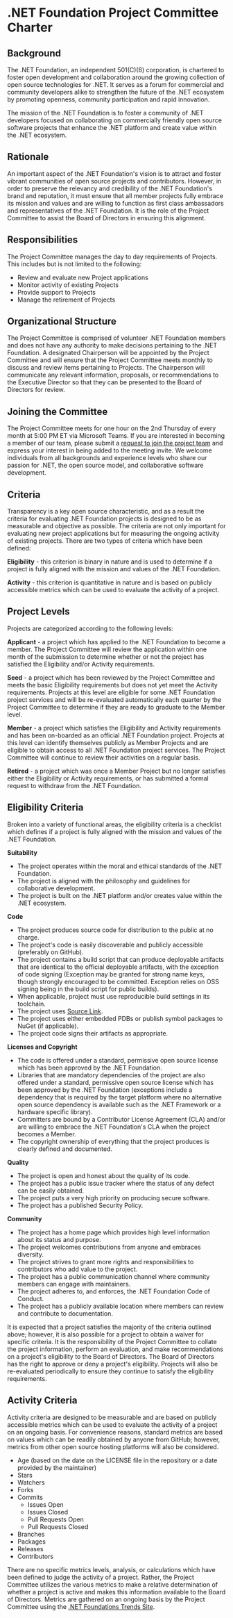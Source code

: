 
# .NET Foundation Project Committee Charter

## Background

The .NET Foundation, an independent 501(C)(6) corporation, is chartered to foster open development and collaboration around the growing collection of open source technologies for .NET. It serves as a forum for commercial and community developers alike to strengthen the future of the .NET ecosystem by promoting openness, community participation and rapid innovation.

The mission of the .NET Foundation is to foster a community of .NET developers focused on collaborating on commercially friendly open source software projects that enhance the .NET platform and create value within the .NET ecosystem.

## Rationale

An important aspect of the .NET Foundation's vision is to attract and foster vibrant communities of open source projects and contributors. However, in order to preserve the relevancy and credibility of the .NET Foundation's brand and reputation, it must ensure that all member projects fully embrace its mission and values and are willing to function as first class ambassadors and representatives of the .NET Foundation. It is the role of the Project Committee to assist the Board of Directors in ensuring this alignment.

## Responsibilities

The Project Committee manages the day to day requirements of Projects. This includes but is not limited to the following:

- Review and evaluate new Project applications
- Monitor activity of existing Projects
- Provide support to Projects
- Manage the retirement of Projects

## Organizational Structure

The Project Committee is comprised of volunteer .NET Foundation members and does not have any authority to make decisions pertaining to the .NET Foundation. A designated Chairperson will be appointed by the Project Committee and will ensure that the Project Committee meets monthly to discuss and review items pertaining to Projects. The Chairperson will communicate any relevant information, proposals, or recommendations to the Executive Director so that they can be presented to the Board of Directors for review. 

## Joining the Committee

The Project Committee meets for one hour on the 2nd Thursday of every month at 5:00 PM ET via Microsoft Teams. If you are interested in becoming a member of our team, please submit a [request to join the project team](https://github.com/dotnet-foundation/projects/issues/new?assignees=sbwalker&labels=membership&template=membership.md) and express your interest in being added to the meeting invite. We welcome individuals from all backgrounds and experience levels who share our passion for .NET, the open source model, and collaborative software development.

## Criteria

Transparency is a key open source characteristic, and as a result the criteria for evaluating .NET Foundation projects is designed to be as measurable and objective as possible. The criteria are not only important for evaluating new project applications but for measuring the ongoing activity of existing projects. There are two types of criteria which have been defined:

**Eligibility** - this criterion is binary in nature and is used to determine if a project is fully aligned with the mission and values of the .NET Foundation.

**Activity** - this criterion is quantitative in nature and is based on publicly accessible metrics which can be used to evaluate the activity of a project.

## Project Levels

Projects are categorized according to the following levels: 

**Applicant** - a project which has applied to the .NET Foundation to become a member. The Project Committee will review the application within one month of the submission to determine whether or not the project has satisfied the Eligibility and/or Activity requirements. 

**Seed** - a project which has been reviewed by the Project Committee and meets the basic Eligibility requirements but does not yet meet the Activity requirements. Projects at this level are eligible for some .NET Foundation project services and will be re-evaluated automatically each quarter by the Project Committee to determine if they are ready to graduate to the Member level.

**Member** - a project which satisfies the Eligibility and Activity requirements and has been on-boarded as an official .NET Foundation project. Projects at this level can identify themselves publicly as Member Projects and are eligible to obtain access to all .NET Foundation project services. The Project Committee will continue to review their activities on a regular basis.

**Retired** - a project which was once a Member Project but no longer satisfies either the Eligibility or Activity requirements, or has submitted a formal request to withdraw from the .NET Foundation.

## Eligibility Criteria

Broken into a variety of functional areas, the eligibility criteria is a checklist which defines if a project is fully aligned with the mission and values of the .NET Foundation.

**Suitability**

- The project operates within the moral and ethical standards of the .NET Foundation.
- The project is aligned with the philosophy and guidelines for collaborative development.
- The project is built on the .NET platform and/or creates value within the .NET ecosystem.

**Code**

- The project produces source code for distribution to the public at no charge.
- The project's code is easily discoverable and publicly accessible (preferably on GitHub). 
- The project contains a build script that can produce deployable artifacts that are identical to the official deployable artifacts, with the exception of code signing (Exception may be granted for strong name keys, though strongly encouraged to be committed. Exception relies on OSS signing being in the build script for public builds).
- When applicable, project must use reproducible build settings in its toolchain.
- The project uses [Source Link](https://docs.microsoft.com/en-us/dotnet/standard/library-guidance/sourcelink).
- The project uses either embedded PDBs or publish symbol packages to NuGet (if applicable).
- The project code signs their artifacts as appropriate.

**Licenses and Copyright**

- The code is offered under a standard, permissive open source license which has been approved by the .NET Foundation.
- Libraries that are mandatory dependencies of the project are also offered under a standard, permissive open source license which has been approved by the .NET Foundation (exceptions include a dependency that is required by the target platform where no alternative open source dependency is available such as the .NET Framework or a hardware specific library).
- Committers are bound by a Contributor License Agreement (CLA) and/or are willing to embrace the .NET Foundation's CLA when the project becomes a Member.
- The copyright ownership of everything that the project produces is clearly defined and documented.

**Quality**

- The project is open and honest about the quality of its code.
- The project has a public issue tracker where the status of any defect can be easily obtained.
- The project puts a very high priority on producing secure software. 
- The project has a published Security Policy.

**Community**

- The project has a home page which provides high level information about its status and purpose.
- The project welcomes contributions from anyone and embraces diversity.
- The project strives to grant more rights and responsibilities to contributors who add value to the project.
- The project has a public communication channel where community members can engage with maintainers.
- The project adheres to, and enforces, the .NET Foundation Code of Conduct.
- The project has a publicly available location where members can review and contribute to documentation.

It is expected that a project satisfies the majority of the criteria outlined above; however, it is also possible for a project to obtain a waiver for specific criteria. It is the responsibility of the Project Committee to collate the project information, perform an evaluation, and make recommendations on a project's eligibility to the Board of Directors. The Board of Directors has the right to approve or deny a project's eligibility. Projects will also be re-evaluated periodically to ensure they continue to satisfy the eligibility requirements.

## Activity Criteria

Activity criteria are designed to be measurable and are based on publicly accessible metrics which can be used to evaluate the activity of a project on an ongoing basis. For convenience reasons, standard metrics are based on values which can be readily obtained by anyone from GitHub; however, metrics from other open source hosting platforms will also be considered.

- Age (based on the date on the LICENSE file in the repository or a date provided by the maintainer) 
- Stars
- Watchers
- Forks
- Commits
  - Issues Open
  - Issues Closed
  - Pull Requests Open
  - Pull Requests Closed
- Branches
- Packages
- Releases
- Contributors

There are no specific metrics levels, analysis, or calculations which have been defined to judge the activity of a project. Rather, the Project Committee utilizes the various metrics to make a relative determination of whether a project is active and makes this information available to the Board of Directors. Metrics are gathered on an ongoing basis by the Project Committee using the [.NET Foundations Trends Site](https://dnfprojects.org).
